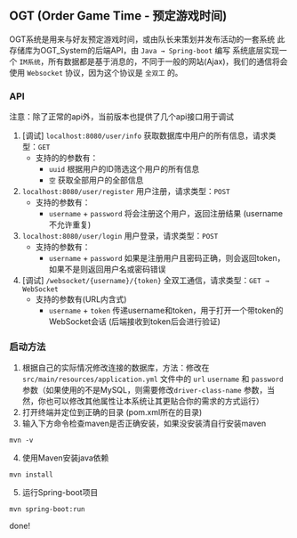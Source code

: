 ## OGT (Order Game Time - 预定游戏时间)
OGT系统是用来与好友预定游戏时间，或由队长来策划并发布活动的一套系统
此存储库为OGT_System的后端API，由 `Java → Spring-boot` 编写
系统底层实现一个 `IM系统`，所有数据都是基于消息的，不同于一般的网站(Ajax)，我们的通信将会使用 `Websocket` 协议，因为这个协议是 `全双工` 的。
### API
注意：除了正常的api外，当前版本也提供了几个api接口用于调试
1. [调试] `localhost:8080/user/info`   获取数据库中用户的所有信息，请求类型：`GET`
    * 支持的的参数有：
        * `uuid` 根据用户的ID筛选这个用户的所有信息
        * `空` 获取全部用户的全部信息
2. `localhost:8080/user/register`   用户注册，请求类型：`POST`
    * 支持的参数有：
        * `username` + `password`  将会注册这个用户，返回注册结果 (username不允许重复)
3. `localhost:8080/user/login`   用户登录，请求类型：`POST`
    * 支持的参数有：
        * `username` + `password`  如果是注册用户且密码正确，则会返回token，如果不是则返回用户名或密码错误
4. [调试] `/websocket/{username}/{token}`  全双工通信，请求类型：`GET → WebSocket`
    * 支持的参数有(URL内含式)
        * `username` + `token`  传递username和token，用于打开一个带token的WebSocket会话 (后端接收到token后会进行验证)

### 启动方法
1. 根据自己的实际情况修改连接的数据库，方法：修改在 `src/main/resources/application.yml` 文件中的 `url` `username` 和 `password`参数（如果使用的不是MySQL，则需要修改`driver-class-name` 参数，当然，你也可以修改其他属性让本系统让其更贴合你的需求的方式运行）
2. 打开终端并定位到正确的目录 (pom.xml所在的目录)
3. 输入下方命令检查maven是否正确安装，如果没安装清自行安装maven
```
mvn -v
```
4. 使用Maven安装java依赖
```
mvn install
```
5. 运行Spring-boot项目
```
mvn spring-boot:run
```

done!
